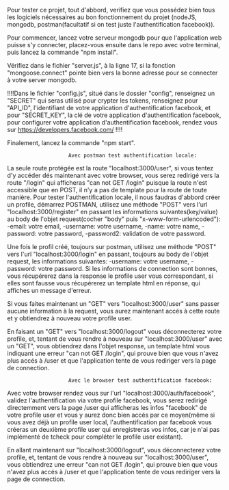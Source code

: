 Pour tester ce projet, tout d'abbord, verifiez que vous possédez bien tous les logiciels nécessaires au bon fonctionnement du projet (nodeJS, mongodb, postman(facultatif si on test juste l'authentification facebook)). 

Pour commencer, lancez votre serveur mongodb pour que l'application web puisse s'y connecter, placez-vous ensuite dans le repo avec votre terminal, puis lancez la commande "npm install". 

Vérifiez dans le fichier "server.js", à la ligne 17, si la fonction "mongoose.connect" pointe bien vers la bonne adresse pour se connecter à votre server mongodb.


!!!!Dans le fichier "config.js", situé dans le dossier "config", renseignez un "SECRET" qui seras utilisé pour crypter les tokens, renseignez pour "API_ID", l'identifiant de votre application d'authentification facebook, et pour "SECRET_KEY", la clé de votre application d'authentification facebook, pour configurer votre application d'authentification facebook, rendez vous sur https://developers.facebook.com/ !!!!

Finalement, lancez la commande "npm start".
					
						Avec postman test authentification locale:

La seule route protégée est la route "localhost:3000/user", si vous tentez d'y accéder dés maintenant avec votre browser, vous serez redirigé vers la route "/login" qui afficheras "can not GET /login" puisque la route n'est accessible que en POST, il n'y a pas de template pour la route de toute manière. Pour tester l'authentification locale, il nous faudras d'abbord créer un profile, démarrez POSTMAN, utilisez une méthode "POST" vers l'url "localhost:3000/register" en passant les informations suivantes(key/value) au body de l'objet request(cocher "body" puis "x-www-form-urlencoded"): 
			-email: votre email,
			-username: votre username,
			-name: votre name,
			-password: votre password,
			-password2: validation de votre password.

Une fois le profil créé, toujours sur postman, utilisez une méthode "POST" vers l'url "localhost:3000/login" en passant, toujours au body de l'objet request, les informations suivantes:
			-username: votre username,
			-password: votre password.
Si les informations de connection sont bonnes, vous récupérerez dans la response le profile user vous correspondant, si elles sont fausse vous récupérerez un template html en réponse, qui affiches un message d'erreur.

Si vous faites maintenant un "GET" vers "localhost:3000/user" sans passer aucune information à la request, vous aurez maintenant accés à cette route et y obtiendrez à nouveau votre profile user.

En faisant un "GET" vers "localhost:3000/logout" vous déconnecterez votre profile, et, tentant de vous rendre à nouveau sur "localhost:3000/user" avec un "GET", vous obtiendrez dans l'objet response, un template html vous indiquant une erreur "can not GET /login", qui prouve bien que vous n'avez plus accés à /user et que l'application tente de vous rediriger vers la page de connection.




 						Avec le browser test authentification facebook:

 Avec votre browser rendez vous sur l'url "localhost:3000/auth/facebook", validez l'authentification via votre profile facebook, vous serez redirigé directemment vers la page /user qui afficheras les infos "facebook" de votre profile user et vous y aurez donc bien accés par ce moyen(même si vous avez déjà un profile user local, l'authentification par facebook vous créeras un deuxième profile user qui enregistreras vos infos, car je n'ai pas implémenté de tcheck pour compléter le profile user existant).

 En allant maintenant sur "localhost:3000/logout", vous déconnecterez votre profile, et, tentant de vous rendre à nouveau sur "localhost:3000/user", vous obtiendrez une erreur "can not GET /login", qui prouve bien que vous n'avez plus accés à /user et que l'application tente de vous rediriger vers la page de connection.
